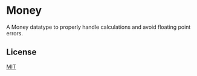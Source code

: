 # Money
A Money datatype to properly handle calculations and avoid floating point errors.

## License
[MIT](LICENSE)
